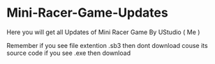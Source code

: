 # Mini-Racer-Game-Updates
Here you will get all Updates of Mini Racer Game By UStudio ( Me )

Remember if you see file extention .sb3 then dont download couse its source code if you see .exe then download
